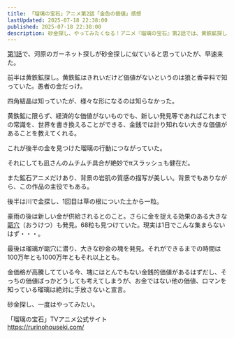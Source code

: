 ```yaml
---
title: 「瑠璃の宝石」アニメ第2話「金色の価値」感想
lastUpdated: 2025-07-18 22:38:00
published: 2025-07-18 22:38:00
description: 砂金探し、やってみたくなる！アニメ『瑠璃の宝石』第2話では、黄鉄鉱探しから始まり、瑠璃が大きな金の塊を発見。お金では計れない発見のロマンと、キャラクターの魅力、美しい岩肌の描写について感想を語ります。
---
```


[第1話](/anime/2025-07-rurinohouseki-01.md)で、河原のガーネット探しが砂金探しに似ていると思っていたが、早速来た。

前半は黄鉄鉱探し。黄鉄鉱はきれいだけど価値がないというのは狼と香辛料で知っていた。愚者の金だっけ。

四角結晶は知っていたが、様々な形になるのは知らなかった。

黄鉄鉱に限らず、経済的な価値がないものでも、新しい発見等であればこれまでの常識を、世界を書き換えることができる、金銭では計り知れない大きな価値があることを教えてくれる。

これが後半の金を見つけた瑠璃の行動につながっていた。

それにしても凪さんのムチムチ具合が絶妙でπスラッシュも健在だ。

また鉱石アニメだけあり、背景の岩肌の質感の描写が美しい。背景でもありながら、この作品の主役でもある。

後半は川で金探し、1回目は草の根についた土から一粒。

豪雨の後は新しい金が供給されるとのこと。さらに金を捉える効果のある大きな[甌穴](https://ja.wikipedia.org/wiki/%E7%94%8C%E7%A9%B4)（おうけつ）も発見。68粒も見つけていた。現実は1日でこんな集まらないはず・・・。

最後は瑠璃が甌穴に潜り、大きな砂金の塊を発見。それができるまでの時間は100万年とも1000万年ともそれ以上とも。

金価格が高騰してている今、塊にはとんでもない金銭的価値があるはずだし、そっちの価値ばっかどうしても考えてしまうが、お金ではない他の価値、ロマンを知っている瑠璃は絶対に手放さないと宣言。

砂金探し、一度はやってみたい。

「瑠璃の宝石」TVアニメ公式サイト  
https://rurinohouseki.com/
